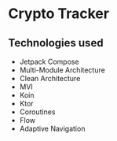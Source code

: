 # Crypto Tracker

## Technologies used
- Jetpack Compose
- Multi-Module Architecture
- Clean Architecture
- MVI
- Koin
- Ktor
- Coroutines
- Flow
- Adaptive Navigation
